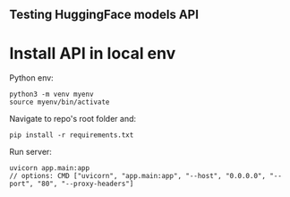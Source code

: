 ## Testing HuggingFace models API
# Install API in local env

Python env:

    python3 -m venv myenv
    source myenv/bin/activate

Navigate to repo's root folder and:
    
    pip install -r requirements.txt

Run server:

    uvicorn app.main:app
    // options: CMD ["uvicorn", "app.main:app", "--host", "0.0.0.0", "--port", "80", "--proxy-headers"]
